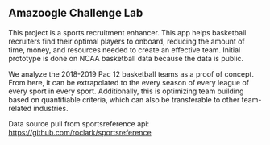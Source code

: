 ## Amazoogle Challenge Lab

This project is a sports recruitment enhancer. This app helps basketball recruiters find their optimal players to onboard, reducing the amount of time, money, and resources needed to create an effective team. Initial prototype is done on NCAA basketball data because the data is public.

We analyze the 2018-2019 Pac 12 basketball teams as a proof of concept. From here, it can be extrapolated to the every season of every league of every sport in every sport. Additionally, this is optimizing team building based on quantifiable criteria, which can also be transferable to other team-related industries.

Data source pull from sportsreference api: https://github.com/roclark/sportsreference

